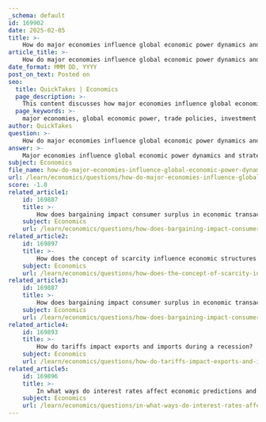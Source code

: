 ```yaml
---
_schema: default
id: 169902
date: 2025-02-05
title: >-
    How do major economies influence global economic power dynamics and strategies?
article_title: >-
    How do major economies influence global economic power dynamics and strategies?
date_format: MMM DD, YYYY
post_on_text: Posted on
seo:
  title: QuickTakes | Economics
  page_description: >-
    This content discusses how major economies influence global economic power dynamics through trade policies, investment flows, technological advancements, and geopolitical relationships.
  page_keywords: >-
    major economies, global economic power, trade policies, investment flows, technological advancements, geopolitical relationships, economic interdependence, monetary policy, multinational corporations, globalization
author: QuickTakes
question: >-
    How do major economies influence global economic power dynamics and strategies?
answer: >-
    Major economies influence global economic power dynamics and strategies through a variety of mechanisms, including trade policies, investment flows, technological advancements, and geopolitical relationships. Here are some key ways in which these influences manifest:\n\n1. **Trade Policies and Tariffs**: Major economies often set the tone for global trade through their tariff policies and trade agreements. For instance, when the United States imposes tariffs on imports, it can lead to retaliatory measures from other countries, affecting global supply chains and trade relationships. This can shift economic power dynamics as countries adjust their trade strategies in response.\n\n2. **Investment Flows**: The flow of foreign direct investment (FDI) is a significant factor in global economic power. Countries that attract substantial FDI can enhance their economic growth and technological capabilities, thereby increasing their influence. For example, China's Belt and Road Initiative aims to expand its economic reach by investing in infrastructure projects across Asia, Africa, and Europe, thereby increasing its geopolitical influence.\n\n3. **Technological Advancements**: Technological innovation is a critical driver of economic power. Countries that lead in technology, such as the United States and China, can leverage their advancements to gain competitive advantages in various sectors, including manufacturing, finance, and information technology. This technological edge can translate into greater economic influence on the global stage.\n\n4. **Economic Interdependence**: The interconnectedness of the global economy means that economic events in one major economy can have ripple effects worldwide. For example, a recession in the U.S. can lead to decreased demand for imports, impacting the economies of countries that rely on exports to the U.S. This interdependence can shift power dynamics as countries navigate the consequences of economic downturns.\n\n5. **Monetary Policy and Currency Influence**: Major economies, particularly those with reserve currencies like the U.S. dollar, can exert significant influence over global financial markets. Changes in monetary policy, such as interest rate adjustments by the Federal Reserve, can affect global capital flows and investment decisions, thereby impacting economic strategies of other nations.\n\n6. **Globalization and Multinational Corporations**: The rise of globalization has led to the emergence of multinational corporations that operate across borders. These corporations can influence economic policies and practices in various countries, often prioritizing profit maximization over local economic considerations. This can lead to shifts in economic power as these corporations navigate different regulatory environments.\n\n7. **Geopolitical Strategies**: Economic power is often intertwined with geopolitical strategies. Major economies may use economic tools, such as sanctions or trade agreements, to achieve political objectives. For instance, the U.S. has used economic sanctions against countries like Iran to exert pressure and influence their behavior on the global stage.\n\nIn summary, major economies shape global economic power dynamics and strategies through their trade policies, investment flows, technological advancements, and geopolitical maneuvers. The interplay of these factors creates a complex landscape where economic influence is continuously negotiated and redefined. Understanding these dynamics is crucial for analyzing current and future economic interactions on a global scale.
subject: Economics
file_name: how-do-major-economies-influence-global-economic-power-dynamics-and-strategies.md
url: /learn/economics/questions/how-do-major-economies-influence-global-economic-power-dynamics-and-strategies
score: -1.0
related_article1:
    id: 169887
    title: >-
        How does bargaining impact consumer surplus in economic transactions?
    subject: Economics
    url: /learn/economics/questions/how-does-bargaining-impact-consumer-surplus-in-economic-transactions
related_article2:
    id: 169897
    title: >-
        How does the concept of scarcity influence economic structures and interactions?
    subject: Economics
    url: /learn/economics/questions/how-does-the-concept-of-scarcity-influence-economic-structures-and-interactions
related_article3:
    id: 169887
    title: >-
        How does bargaining impact consumer surplus in economic transactions?
    subject: Economics
    url: /learn/economics/questions/how-does-bargaining-impact-consumer-surplus-in-economic-transactions
related_article4:
    id: 169893
    title: >-
        How do tariffs impact exports and imports during a recession?
    subject: Economics
    url: /learn/economics/questions/how-do-tariffs-impact-exports-and-imports-during-a-recession
related_article5:
    id: 169896
    title: >-
        In what ways do interest rates affect economic predictions and policies?
    subject: Economics
    url: /learn/economics/questions/in-what-ways-do-interest-rates-affect-economic-predictions-and-policies
---
```


&nbsp;